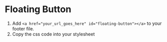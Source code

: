 # Floating Button

1. Add `<a href="your_url_goes_here" id="floating-button"></a>` to your footer file. 
2. Copy the css code into your stylesheet
